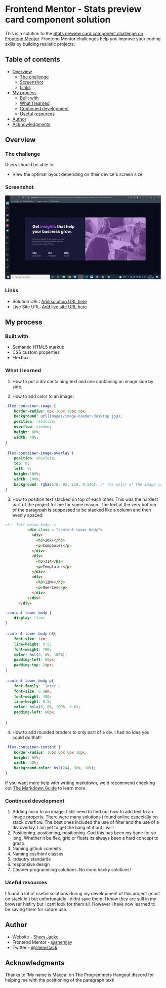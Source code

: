 # Frontend Mentor - Stats preview card component solution

This is a solution to the [Stats preview card component challenge on Frontend Mentor](https://www.frontendmentor.io/challenges/stats-preview-card-component-8JqbgoU62). Frontend Mentor challenges help you improve your coding skills by building realistic projects. 

## Table of contents

- [Overview](#overview)
  - [The challenge](#the-challenge)
  - [Screenshot](#screenshot)
  - [Links](#links)
- [My process](#my-process)
  - [Built with](#built-with)
  - [What I learned](#what-i-learned)
  - [Continued development](#continued-development)
  - [Useful resources](#useful-resources)
- [Author](#author)
- [Acknowledgments](#acknowledgments)

## Overview

### The challenge

Users should be able to:

- View the optimal layout depending on their device's screen size

### Screenshot

![](solution-screenshot.png)


### Links

- Solution URL: [Add solution URL here](https://your-solution-url.com)
- Live Site URL: [Add live site URL here](https://your-live-site-url.com)

## My process

### Built with

- Semantic HTML5 markup
- CSS custom properties
- Flexbox

### What I learned

1. How to put a div containing text and one containing an image side by side.

2. How to add color to an image:
```css
.flex-container-image {
    border-radius: 0px 10px 10px 0px;
    background: url(images/image-header-desktop.jpg);
    position: relative;
    overflow: hidden;
    height: 60%;
    width: 40%;
}

.flex-container-image-overlay {
    position: absolute;
    top: 0;
    left: 0;
    height:100%;
    width: 100%;
    background: rgba(170, 92, 219, 0.546); /* The color of the image is not accurate yet */
}
```

3. How to position text stacked on top of each other. This was the hardest part of the project for me for some reason. The text at the very bottom of the paragrpah is suppossed to be stacked like a column and then evenly spaced:
```html
<!-- Text below body-->
          <div class = "content-lower-body">
            <div>
              <h3>10k+</h3>
              <p>Companies</p>
            </div>
            <div>
              <h3>314</h3>
              <p>Templates</p>
            </div>
            <div>
              <h3>12M+</h3>
              <p>Queries</p>
            </div>
          </div>
      </div>
```
```css
.content-lower-body {
    display: flex;
}

.content-lower-body h3{
    font-size: 1em;
    line-height: 0.5;
    font-weight: 700;
    color: hsl(0, 0%, 100%);
    padding-left: 60px;
    padding-top: 20px;
}

.content-lower-body p{
    font-family: 'Inter';
    font-size: 0.8em;
    font-weight: 400;
    line-height: 0.5;
    color: hsla(0, 0%, 100%, 0.6);
    padding-left: 60px;

}
```
4. How to add rounded broders to only part of a div. I had no idea you could do that!:
```css
.flex-container-content {
    border-radius: 10px 0px 0px 10px;
    height: 60%;
    width: 40%;
    background-color: hsl(244, 38%, 16%);
}
```


If you want more help with writing markdown, we'd recommend checking out [The Markdown Guide](https://www.markdownguide.org/) to learn more.

### Continued development

1. Adding color to an image. I still need to find out how to add text to an image properly. There were many solutions i found online especially on stack overflow. The best ones included the use of filter and the use of a div overlay. I am yet to get the hang of it but I will!
2. Positioning, positioning, positioning. God this has been my bane for so long. Whether it be flex, grid or floats its always been a hard concept to grasp.
3. Naming github commits
4. Naming css/html classes
5. Indsutry standards 
6. responsive design
7. Cleaner programming solutions. No more hacky solutions!

### Useful resources

I found a lot of useful solutions during my development of this project (most on stack lol) but unfortunately i didnt save them. I know they are still in my browser histiry but i cant look for them all. However i have now learned to be saving them for suture use.


## Author

- Website - [Shem Jaoko](https://www.your-site.com)
- Frontend Mentor - [@shemjay](https://www.frontendmentor.io/profile/shemjay)
- Twitter - [@shemstack](https://www.twitter.com/shemstack)


## Acknowledgments

Thanks to 'My name is Macca' on The Programmers Hangout discord for helping me with the positioning of the paragraph text!

